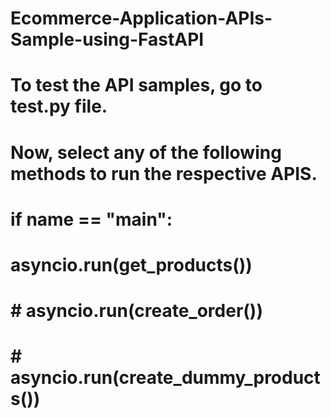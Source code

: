 # Ecommerce-Application-APIs-Sample-using-FastAPI
# To test the API samples, go to test.py file.

# Now, select any of the following methods to run the respective APIS.
# if __name__ == "__main__":
#    asyncio.run(get_products())

#    # asyncio.run(create_order())

#    # asyncio.run(create_dummy_products())
